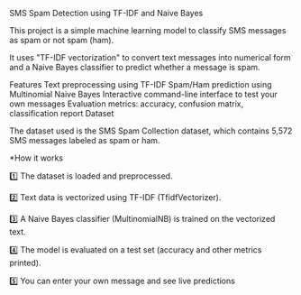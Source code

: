 SMS Spam Detection using TF-IDF and Naive Bayes

This project is a simple machine learning model to classify SMS messages as spam or not spam (ham).

It uses "TF-IDF vectorization" to convert text messages into numerical form and a Naive Bayes classifier to predict whether a message is spam.

Features
Text preprocessing using TF-IDF
Spam/Ham prediction using Multinomial Naive Bayes
Interactive command-line interface to test your own messages
Evaluation metrics: accuracy, confusion matrix, classification report
Dataset

The dataset used is the SMS Spam Collection dataset, which contains 5,572 SMS messages labeled as spam or ham.

*How it works

1️⃣ The dataset is loaded and preprocessed.

2️⃣ Text data is vectorized using TF-IDF (TfidfVectorizer).

3️⃣ A Naive Bayes classifier (MultinomialNB) is trained on the vectorized text.

4️⃣ The model is evaluated on a test set (accuracy and other metrics printed).

5️⃣ You can enter your own message and see live predictions
